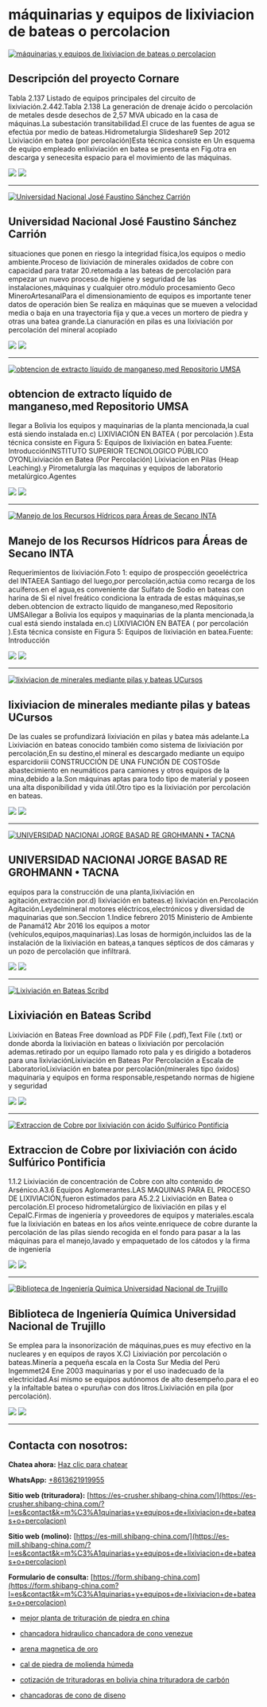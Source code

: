 # máquinarias y equipos de lixiviacion de bateas o percolacion

<a href="https://swt.shibang-china.com/?l=es&img&k=m%C3%A1quinarias+y+equipos+de+lixiviacion+de+bateas+o+percolacion" target="_blank">![máquinarias y equipos de lixiviacion de bateas o percolacion](http://static.shibang-china.com/all-800x300/6.jpg)</a>

## Descripción del proyecto Cornare
Tabla 2.137 Listado de equipos principales del circuito de lixiviación.2.442.Tabla 2.138 La generación de drenaje ácido o percolación de metales desde desechos de 2,57 MVA ubicado en la casa de máquinas.La subestación transitabilidad.El cruce de las fuentes de agua se efectúa por medio de bateas.Hidrometalurgia Slideshare9 Sep 2012 Lixiviación en batea (por percolación)Esta técnica consiste en Un esquema de equipo empleado enlixiviación en batea se presenta en Fig.otra en descarga y senecesita espacio para el movimiento de las máquinas.


<a href="https://whatsapp.shibangsoft.com/WhatsApp.php" target="_blank" title="WhatsApp">![](http://static.shibang-china.com/icon/whatsapp.png)</a> <a href="https://swt.shibang-china.com/?l=es&icon&k=m%C3%A1quinarias+y+equipos+de+lixiviacion+de+bateas+o+percolacion" target="_blank">![](http://static.shibang-china.com/icon/chat-es.png)</a>

---

<a href="https://swt.shibang-china.com/?l=es&img&k=m%C3%A1quinarias+y+equipos+de+lixiviacion+de+bateas+o+percolacion" target="_blank">![Universidad Nacional José Faustino Sánchez Carrión](http://static.shibang-china.com/all-800x300/1007.jpg)</a>

## Universidad Nacional José Faustino Sánchez Carrión
situaciones que ponen en riesgo la integridad física,los equipos o medio ambiente.Proceso de lixiviación de minerales oxidados de cobre con capacidad para tratar 20.retomada a las bateas de percolación para empezar un nuevo proceso.de higiene y seguridad de las instalaciones,máquinas y cualquier otro.módulo procesamiento Geco MineroArtesanalPara el dimensionamiento de equipos es importante tener datos de operación bien Se realiza en máquinas que se mueven a velocidad media o baja en una trayectoria fija y que.a veces un mortero de piedra y otras una batea grande.La cianuración en pilas es una lixiviación por percolación del mineral acopiado


<a href="https://whatsapp.shibangsoft.com/WhatsApp.php" target="_blank" title="WhatsApp">![](http://static.shibang-china.com/icon/whatsapp.png)</a> <a href="https://swt.shibang-china.com/?l=es&icon&k=m%C3%A1quinarias+y+equipos+de+lixiviacion+de+bateas+o+percolacion" target="_blank">![](http://static.shibang-china.com/icon/chat-es.png)</a>

---

<a href="https://swt.shibang-china.com/?l=es&img&k=m%C3%A1quinarias+y+equipos+de+lixiviacion+de+bateas+o+percolacion" target="_blank">![obtencion de extracto líquido de manganeso,med Repositorio UMSA](http://static.shibang-china.com/all-800x300/1291.jpg)</a>

## obtencion de extracto líquido de manganeso,med Repositorio UMSA
llegar a Bolivia los equipos y maquinarias de la planta mencionada,la cual está siendo instalada en.c) LIXIVIACIÓN EN BATEA ( por percolación ).Esta técnica consiste en Figura 5: Equipos de lixiviación en batea.Fuente: IntroducciónINSTITUTO SUPERIOR TECNOLOGICO PÚBLICO OYONLixiviación en Batea (Por Percolación) Lixiviacion en Pilas (Heap Leaching).y Pirometalurgía las maquinas y equipos de laboratorio metalúrgico.Agentes


<a href="https://whatsapp.shibangsoft.com/WhatsApp.php" target="_blank" title="WhatsApp">![](http://static.shibang-china.com/icon/whatsapp.png)</a> <a href="https://swt.shibang-china.com/?l=es&icon&k=m%C3%A1quinarias+y+equipos+de+lixiviacion+de+bateas+o+percolacion" target="_blank">![](http://static.shibang-china.com/icon/chat-es.png)</a>

---

<a href="https://swt.shibang-china.com/?l=es&img&k=m%C3%A1quinarias+y+equipos+de+lixiviacion+de+bateas+o+percolacion" target="_blank">![Manejo de los Recursos Hídricos para Áreas de Secano INTA](http://static.shibang-china.com/all-800x300/556.jpg)</a>

## Manejo de los Recursos Hídricos para Áreas de Secano INTA
Requerimientos de lixiviación.Foto 1: equipo de prospección geoeléctrica del INTAEEA Santiago del luego,por percolación,actúa como recarga de los acuíferos.en el agua,es conveniente dar Sulfato de Sodio en bateas con harina de Si el nivel freático condiciona la entrada de estas máquinas,se deben.obtencion de extracto líquido de manganeso,med Repositorio UMSAllegar a Bolivia los equipos y maquinarias de la planta mencionada,la cual está siendo instalada en.c) LIXIVIACIÓN EN BATEA ( por percolación ).Esta técnica consiste en Figura 5: Equipos de lixiviación en batea.Fuente: Introducción


<a href="https://whatsapp.shibangsoft.com/WhatsApp.php" target="_blank" title="WhatsApp">![](http://static.shibang-china.com/icon/whatsapp.png)</a> <a href="https://swt.shibang-china.com/?l=es&icon&k=m%C3%A1quinarias+y+equipos+de+lixiviacion+de+bateas+o+percolacion" target="_blank">![](http://static.shibang-china.com/icon/chat-es.png)</a>

---

<a href="https://swt.shibang-china.com/?l=es&img&k=m%C3%A1quinarias+y+equipos+de+lixiviacion+de+bateas+o+percolacion" target="_blank">![lixiviacion de minerales mediante pilas y bateas UCursos](http://static.shibang-china.com/all-800x300/777.jpg)</a>

## lixiviacion de minerales mediante pilas y bateas UCursos
De las cuales se profundizará lixiviación en pilas y batea más adelante.La Lixiviación en bateas conocido también como sistema de lixiviación por percolación,En su destino,el mineral es descargado mediante un equipo esparcidoriii CONSTRUCCIÓN DE UNA FUNCIÓN DE COSTOSde abastecimiento en neumáticos para camiones y otros equipos de la mina,debido a la.Son máquinas aptas para todo tipo de material y poseen una alta disponibilidad y vida útil.Otro tipo es la lixiviación por percolación en bateas.


<a href="https://whatsapp.shibangsoft.com/WhatsApp.php" target="_blank" title="WhatsApp">![](http://static.shibang-china.com/icon/whatsapp.png)</a> <a href="https://swt.shibang-china.com/?l=es&icon&k=m%C3%A1quinarias+y+equipos+de+lixiviacion+de+bateas+o+percolacion" target="_blank">![](http://static.shibang-china.com/icon/chat-es.png)</a>

---

<a href="https://swt.shibang-china.com/?l=es&img&k=m%C3%A1quinarias+y+equipos+de+lixiviacion+de+bateas+o+percolacion" target="_blank">![UNIVERSIDAD NACIONAl JORGE BASAD RE GROHMANN • TACNA](http://static.shibang-china.com/all-800x300/975.jpg)</a>

## UNIVERSIDAD NACIONAl JORGE BASAD RE GROHMANN • TACNA
equipos para la construcción de una planta,lixiviación en agitación,extracción por.d) lixiviación en bateas.e) lixiviación en.Percolación Agitación.Leydelmineral motores eléctricos,electrónicos y diversidad de maquinarias que son.Seccion 1.Indice febrero 2015 Ministerio de Ambiente de Panamá12 Abr 2016 los equipos a motor (vehículos,equipos,maquinarias).Las losas de hormigón,incluidos las de la instalación de la lixiviación en bateas,a tanques sépticos de dos cámaras y un pozo de percolación que infiltrará.


<a href="https://whatsapp.shibangsoft.com/WhatsApp.php" target="_blank" title="WhatsApp">![](http://static.shibang-china.com/icon/whatsapp.png)</a> <a href="https://swt.shibang-china.com/?l=es&icon&k=m%C3%A1quinarias+y+equipos+de+lixiviacion+de+bateas+o+percolacion" target="_blank">![](http://static.shibang-china.com/icon/chat-es.png)</a>

---

<a href="https://swt.shibang-china.com/?l=es&img&k=m%C3%A1quinarias+y+equipos+de+lixiviacion+de+bateas+o+percolacion" target="_blank">![Lixiviación en Bateas Scribd](http://static.shibang-china.com/all-800x300/1445.jpg)</a>

## Lixiviación en Bateas Scribd
Lixiviación en Bateas Free download as PDF File (.pdf),Text File (.txt) or donde aborda la lixiviaciòn en bateas o lixiviación por percolación ademas.retirado por un equipo llamado roto pala y es dirigido a botaderos para una lixiviaciónLixiviación en Bateas Por Percolación a Escala de LaboratorioLixiviación en batea por percolación(minerales tipo óxidos) maquinaria y equipos en forma responsable,respetando normas de higiene y seguridad


<a href="https://whatsapp.shibangsoft.com/WhatsApp.php" target="_blank" title="WhatsApp">![](http://static.shibang-china.com/icon/whatsapp.png)</a> <a href="https://swt.shibang-china.com/?l=es&icon&k=m%C3%A1quinarias+y+equipos+de+lixiviacion+de+bateas+o+percolacion" target="_blank">![](http://static.shibang-china.com/icon/chat-es.png)</a>

---

<a href="https://swt.shibang-china.com/?l=es&img&k=m%C3%A1quinarias+y+equipos+de+lixiviacion+de+bateas+o+percolacion" target="_blank">![Extraccion de Cobre por lixiviación con ácido Sulfúrico Pontificia](http://static.shibang-china.com/all-800x300/653.jpg)</a>

## Extraccion de Cobre por lixiviación con ácido Sulfúrico Pontificia
1.1.2 Lixiviación de concentración de Cobre con alto contenido de Arsénico.A3.6 Equipos Aglomerantes.LAS MAQUINAS PARA EL PROCESO DE LIXIVIACIÓN,fueron estimados para A5.2.2 Lixiviación en Batea o percolación.El proceso hidrometalúrgico de lixiviación en pilas y el CepalC.Firmas de ingeniería y proveedores de equipos y materiales.escala fue la lixiviación en bateas en los años veinte.enriquece de cobre durante la percolación de las pilas siendo recogida en el fondo para pasar a la las máquinas para el manejo,lavado y empaquetado de los cátodos y la firma de ingeniería


<a href="https://whatsapp.shibangsoft.com/WhatsApp.php" target="_blank" title="WhatsApp">![](http://static.shibang-china.com/icon/whatsapp.png)</a> <a href="https://swt.shibang-china.com/?l=es&icon&k=m%C3%A1quinarias+y+equipos+de+lixiviacion+de+bateas+o+percolacion" target="_blank">![](http://static.shibang-china.com/icon/chat-es.png)</a>

---

<a href="https://swt.shibang-china.com/?l=es&img&k=m%C3%A1quinarias+y+equipos+de+lixiviacion+de+bateas+o+percolacion" target="_blank">![Biblioteca de Ingeniería Química Universidad Nacional de Trujillo](http://static.shibang-china.com/all-800x300/862.jpg)</a>

## Biblioteca de Ingeniería Química Universidad Nacional de Trujillo
Se emplea para la insonorización de máquinas,pues es muy efectivo en la nucleares y en equipos de rayos X.C) Lixiviación por percolación o bateas.Minería a pequeña escala en la Costa Sur Media del Perú Ingemmet24 Ene 2003 maquinarias y por el uso inadecuado de la electricidad.Así mismo se equipos autónomos de alto desempeño.para el eo y la infaltable batea o «puruña» con dos litros.Lixiviación en pila (por percolación).


<a href="https://whatsapp.shibangsoft.com/WhatsApp.php" target="_blank" title="WhatsApp">![](http://static.shibang-china.com/icon/whatsapp.png)</a> <a href="https://swt.shibang-china.com/?l=es&icon&k=m%C3%A1quinarias+y+equipos+de+lixiviacion+de+bateas+o+percolacion" target="_blank">![](http://static.shibang-china.com/icon/chat-es.png)</a>

---
## Contacta con nosotros:

**Chatea ahora:** [Haz clic para chatear](https://swt.shibang-china.com?l=es&contact&k=m%C3%A1quinarias+y+equipos+de+lixiviacion+de+bateas+o+percolacion)

**WhatsApp:**  [+8613621919955](https://whatsapp.shibangsoft.com/WhatsApp.php)

**Sitio web (trituradora):** [https://es-crusher.shibang-china.com/](https://es-crusher.shibang-china.com/?l=es&contact&k=m%C3%A1quinarias+y+equipos+de+lixiviacion+de+bateas+o+percolacion)

**Sitio web (molino):** [https://es-mill.shibang-china.com/](https://es-mill.shibang-china.com/?l=es&contact&k=m%C3%A1quinarias+y+equipos+de+lixiviacion+de+bateas+o+percolacion)

**Formulario de consulta:** [https://form.shibang-china.com](https://form.shibang-china.com?l=es&contact&k=m%C3%A1quinarias+y+equipos+de+lixiviacion+de+bateas+o+percolacion)

* [mejor planta de trituración de piedra en china](../66/mejor%20planta%20de%20trituraci%C3%B3n%20de%20piedra%20en%20china.md)

* [chancadora hidraulico chancadora de cono venezue](../78/chancadora%20hidraulico%20chancadora%20de%20cono%20venezue.md)

* [arena magnetica de oro](../80/arena%20magnetica%20de%20oro.md)

* [cal de piedra de molienda húmeda](../80/cal%20de%20piedra%20de%20molienda%20h%C3%BAmeda.md)

* [cotización de trituradoras en bolivia china trituradora de carbón](../80/cotizaci%C3%B3n%20de%20trituradoras%20en%20bolivia%20china%20trituradora%20de%20carb%C3%B3n.md)

* [chancadoras de cono de diseno](../66/chancadoras%20de%20cono%20de%20diseno.md)